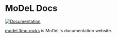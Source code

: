 # MoDeL Docs

[![Documentation](https://github.com/3mo-esolutions/model/actions/workflows/docs.yml/badge.svg)](https://github.com/3mo-esolutions/model/actions/workflows/docs.yml)

[model.3mo.rocks](https://model.3mo.rocks) is MoDeL's documentation website.